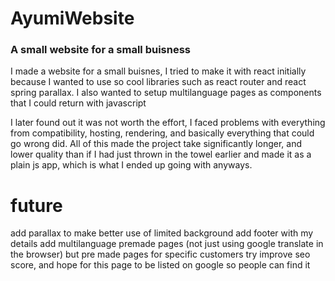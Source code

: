 # AyumiWebsite
### A small website for a small buisness

I made a website for a small buisnes, I tried to make it with react initially because I wanted to use so cool libraries such as
react router and react spring parallax. I also wanted to setup multilanguage pages as components that I could return with javascript

I later found out it was not worth the effort, I faced problems with everything from compatibility, hosting, rendering, and basically everything
that could go wrong did. All of this made the project take significantly longer, and lower quality than if I had just thrown in the towel earlier and made it as a plain js app, which is what I ended up going with anyways.

# future
add parallax to make better use of limited background
add footer with my details
add multilanguage premade pages (not just using google translate in the browser) but pre made pages for specific customers
try improve seo score, and hope for this page to be listed on google so people can find it